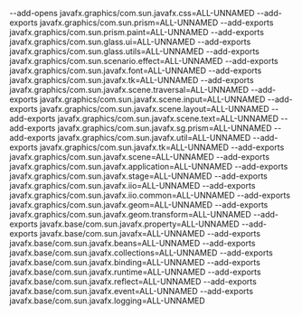 --add-opens
javafx.graphics/com.sun.javafx.css=ALL-UNNAMED
--add-exports
javafx.graphics/com.sun.prism=ALL-UNNAMED
--add-exports
javafx.graphics/com.sun.prism.paint=ALL-UNNAMED
--add-exports
javafx.graphics/com.sun.glass.ui=ALL-UNNAMED
--add-exports
javafx.graphics/com.sun.glass.utils=ALL-UNNAMED
--add-exports
javafx.graphics/com.sun.scenario.effect=ALL-UNNAMED
--add-exports
javafx.graphics/com.sun.javafx.font=ALL-UNNAMED
--add-exports
javafx.graphics/com.sun.javafx.tk=ALL-UNNAMED
--add-exports
javafx.graphics/com.sun.javafx.scene.traversal=ALL-UNNAMED
--add-exports
javafx.graphics/com.sun.javafx.scene.input=ALL-UNNAMED
--add-exports
javafx.graphics/com.sun.javafx.scene.layout=ALL-UNNAMED
--add-exports
javafx.graphics/com.sun.javafx.scene.text=ALL-UNNAMED
--add-exports
javafx.graphics/com.sun.javafx.sg.prism=ALL-UNNAMED
--add-exports
javafx.graphics/com.sun.javafx.util=ALL-UNNAMED
--add-exports
javafx.graphics/com.sun.javafx.tk=ALL-UNNAMED
--add-exports
javafx.graphics/com.sun.javafx.scene=ALL-UNNAMED
--add-exports
javafx.graphics/com.sun.javafx.application=ALL-UNNAMED
--add-exports
javafx.graphics/com.sun.javafx.stage=ALL-UNNAMED
--add-exports
javafx.graphics/com.sun.javafx.iio=ALL-UNNAMED
--add-exports
javafx.graphics/com.sun.javafx.iio.common=ALL-UNNAMED
--add-exports
javafx.graphics/com.sun.javafx.geom=ALL-UNNAMED
--add-exports
javafx.graphics/com.sun.javafx.geom.transform=ALL-UNNAMED
--add-exports
javafx.base/com.sun.javafx.property=ALL-UNNAMED
--add-exports
javafx.base/com.sun.javafx=ALL-UNNAMED
--add-exports
javafx.base/com.sun.javafx.beans=ALL-UNNAMED
--add-exports
javafx.base/com.sun.javafx.collections=ALL-UNNAMED
--add-exports
javafx.base/com.sun.javafx.binding=ALL-UNNAMED
--add-exports
javafx.base/com.sun.javafx.runtime=ALL-UNNAMED
--add-exports
javafx.base/com.sun.javafx.reflect=ALL-UNNAMED
--add-exports
javafx.base/com.sun.javafx.event=ALL-UNNAMED
--add-exports
javafx.base/com.sun.javafx.logging=ALL-UNNAMED